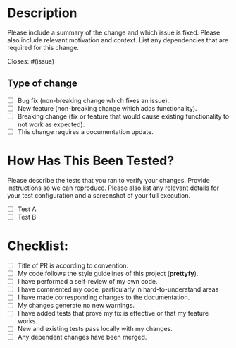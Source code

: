 # Description

Please include a summary of the change and which issue is fixed. Please also include relevant motivation and context. List any dependencies that are required for this change.

Closes: #(issue)

## Type of change

- [ ] Bug fix (non-breaking change which fixes an issue).
- [ ] New feature (non-breaking change which adds functionality).
- [ ] Breaking change (fix or feature that would cause existing functionality to not work as expected).
- [ ] This change requires a documentation update.

# How Has This Been Tested?

Please describe the tests that you ran to verify your changes. Provide instructions so we can reproduce. Please also list any relevant details for your test configuration and a screenshot of your full execution.

- [ ] Test A
- [ ] Test B

# Checklist:

- [ ] Title of PR is according to convention.
- [ ] My code follows the style guidelines of this project (**prettyfy**).
- [ ] I have performed a self-review of my own code.
- [ ] I have commented my code, particularly in hard-to-understand areas
- [ ] I have made corresponding changes to the documentation.
- [ ] My changes generate no new warnings.
- [ ] I have added tests that prove my fix is effective or that my feature works.
- [ ] New and existing tests pass locally with my changes.
- [ ] Any dependent changes have been merged.
